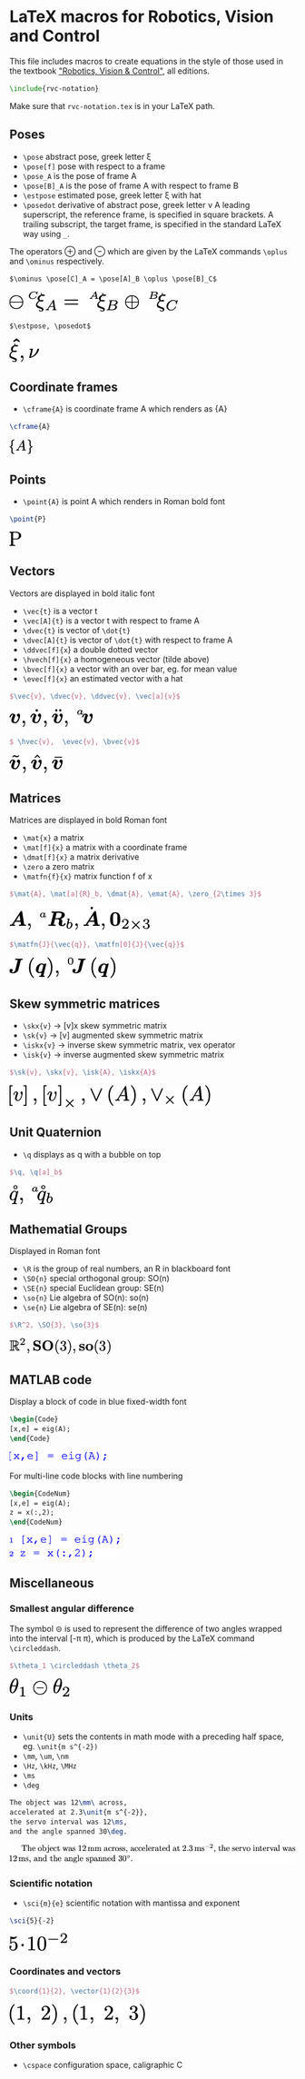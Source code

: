# LaTeX macros for Robotics, Vision and Control

This file includes macros to create equations in the style of those used in the textbook ["Robotics, Vision & Control"](http://petercorke.com/wordpress/rvc), all editions.

```latex
\include{rvc-notation}
```

Make sure that `rvc-notation.tex` is in your LaTeX path.

## Poses

* `\pose`        abstract pose, greek letter &xi;
* `\pose[f]`    pose with respect to a frame
* `\pose_A` is the pose of frame A
* `\pose[B]_A` is the pose of frame A with respect to frame B
* `\estpose`  estimated pose, greek letter &xi; with hat
* `\posedot`   derivative of abstract pose, greek letter &nu;
A leading superscript, the reference frame, is specified in square brackets.  A trailing subscript, the target frame, is specified in the standard LaTeX way using `_`.

The operators &oplus; and &ominus; which are given by the LaTeX commands `\oplus`  and `\ominus` respectively.

```\latex
$\ominus \pose[C]_A = \pose[A]_B \oplus \pose[B]_C$
```
![pose](figs/pose.png)

```\latex
$\estpose, \posedot$
```
![pose](figs/pose2.png)


## Coordinate frames

* `\cframe{A}` is coordinate frame A which renders as {A}

```latex
\cframe{A}
```
![math](figs/frame.png)


## Points

* `\point{A}` is point A which renders in Roman bold font

```latex
\point{P}
```
![math](figs/point.png)


## Vectors

Vectors are displayed in bold italic font

* `\vec{t}` is a vector t 
* `\vec[A]{t}` is a vector t with respect to frame A
* `\dvec{t}` is vector of `\dot{t}`
* `\dvec[A]{t}` is vector of `\dot{t}` with respect to frame A
* `\ddvec[f]{x`}  a double dotted vector 
* `\hvech[f]{x}` a homogeneous vector (tilde above)
* `\bvec[f]{x}` a vector with an over bar, eg. for mean value
* `\evec[f]{x}` an estimated vector with a hat

```latex
$\vec{v}, \dvec{v}, \ddvec{v}, \vec[a]{v}$
```
![math](figs/vec1.png)

```latex
$ \hvec{v},  \evec{v}, \bvec{v}$
```
![math](figs/vec2.png)

## Matrices

Matrices are displayed in bold Roman font

* `\mat{x}`     a matrix
* `\mat[f]{x}`  a matrix with a coordinate frame
* `\dmat[f]{x}`  a matrix derivative
* `\zero` a zero matrix
* `\matfn{f}{x}` matrix function f of x


```latex
$\mat{A}, \mat[a]{R}_b, \dmat{A}, \emat{A}, \zero_{2\times 3}$
```
![math](figs/matrix.png)

```latex
$\matfn{J}{\vec{q}}, \matfn[0]{J}{\vec{q}}$
```
![math](figs/matrix2.png)

## Skew symmetric matrices

* `\skx{v}`  -> [v]x skew symmetric matrix
* `\sk{v}`  -> [v] augmented skew symmetric matrix
* `\iskx{v}`  -> inverse skew symmetric matrix, vex operator
* `\isk{v}`  -> inverse augmented skew symmetric matrix

```latex
$\sk{v}, \skx{v}, \isk{A}, \iskx{A}$
```
![math](figs/skew.png)

## Unit Quaternion

* `\q` displays as q with a bubble on top

```latex
$\q, \q[a]_b$
```
![math](figs/quat.png)

## Mathematial Groups

Displayed in Roman font

* `\R` is the group of real numbers, an R in blackboard font
* `\SO{n}`  special orthogonal group: SO(n)
* `\SE{n}`  special Euclidean group: SE(n)
* `\so{n}`  Lie algebra of SO(n): so(n)
* `\se{n}`  Lie algebra of SE(n): se(n)

```latex
$\R^2, \SO{3}, \so{3}$
```
![math](figs/math.png)

## MATLAB code

Display a block of code in blue fixed-width font

```latex
\begin{Code}
[x,e] = eig(A);
\end{Code}
```
![code](figs/code.png)

For multi-line code blocks with line numbering

```latex
\begin{CodeNum}
[x,e] = eig(A);
z = x(:,2);
\end{CodeNum}
```
![code](figs/code2.png)

## Miscellaneous

### Smallest angular difference
The symbol &circleddash; is used to represent the difference of two angles wrapped into the interval [-&pi; &pi;), which is produced by the LaTeX command `\circleddash`.

```latex
$\theta_1 \circleddash \theta_2$
```
![anglediff](figs/angdiff.png)

### Units

* `\unit{U}` sets the contents in math mode with a preceding half space, eg. `\unit{m s^{-2})`
* `\mm`, `\um`, `\nm`
* `\Hz`, `\kHz`, `\MHz`
* `\ms`
* `\deg`

```latex
The object was 12\mm\ across, 
accelerated at 2.3\unit{m s^{-2}},
the servo interval was 12\ms, 
and the angle spanned 30\deg.
```
![units](figs/units.png)

### Scientific notation

* `\sci{m}{e}` scientific notation with mantissa and exponent

```latex
\sci{5}{-2}
```
![anglediff](figs/sci.png)

### Coordinates and vectors
```latex
$\coord{1}{2}, \vector{1}{2}{3}$
```
![anglediff](figs/coords.png)

### Other symbols

* `\cspace` configuration space, caligraphic C
